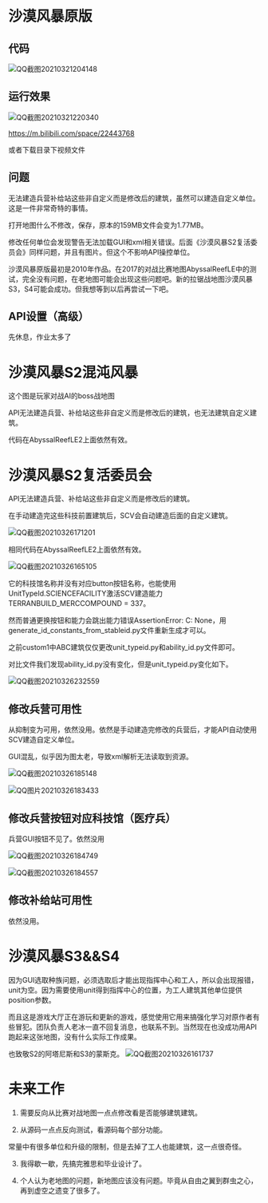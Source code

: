 # 沙漠风暴原版

## 代码

![QQ截图20210321204148](QQ截图20210321204148.png)

## 运行效果

![QQ截图20210321220340](QQ截图20210321220340.png)

https://m.bilibili.com/space/22443768



或者下载目录下视频文件
## 问题
无法建造兵营补给站这些非自定义而是修改后的建筑，虽然可以建造自定义单位。这是一件非常奇特的事情。



打开地图什么不修改，保存，原本的159MB文件会变为1.77MB。



修改任何单位会发现警告无法加载GUI和xml相关错误。后面《沙漠风暴S2复活委员会》同样问题，并且有图片。但这个不影响API操控单位。



沙漠风暴原版最初是2010年作品。在2017的对战比赛地图AbyssalReefLE中的测试，完全没有问题，在老地图可能会出现这些问题吧。新的拉锯战地图沙漠风暴S3，S4可能会成功。但我想等到以后再尝试一下吧。

## API设置（高级）
先休息，作业太多了

# 沙漠风暴S2混沌风暴
这个图是玩家对战AI的boss战地图



API无法建造兵营、补给站这些非自定义而是修改后的建筑，也无法建筑自定义建筑。



代码在AbyssalReefLE2上面依然有效。

# 沙漠风暴S2复活委员会
API无法建造兵营、补给站这些非自定义而是修改后的建筑。



在手动建造完这些科技前置建筑后，SCV会自动建造后面的自定义建筑。

![QQ截图20210326171201](QQ截图20210326171201.png)

相同代码在AbyssalReefLE2上面依然有效。

![QQ截图20210326165105](QQ截图20210326165105.png)

它的科技馆名称并没有对应button按钮名称，也能使用UnitTypeId.SCIENCEFACILITY激活SCV建造能力TERRANBUILD_MERCCOMPOUND = 337。



然而普通更换按钮和能力会跳出能力错误AssertionError: C: None，用generate_id_constants_from_stableid.py文件重新生成才可以。



之前custom1中ABC建筑仅仅更改unit_typeid.py和ability_id.py文件即可。



对比文件我们发现ability_id.py没有变化，但是unit_typeid.py变化如下。

![QQ截图20210326232559](QQ截图20210326232559.png)

## 修改兵营可用性

从抑制变为可用，依然没用。依然是手动建造完修改的兵营后，才能API自动使用SCV建造自定义单位。

GUI混乱，似乎因为图太老，导致xml解析无法读取到资源。

![QQ截图20210326185148](QQ截图20210326185148.png)

![QQ图片20210326183433](QQ图片20210326183433.png)

## 修改兵营按钮对应科技馆（医疗兵）

兵营GUI按钮不见了。依然没用

![QQ截图20210326184749](QQ截图20210326184749.png)

![QQ截图20210326184557](QQ截图20210326184557.png)

## 修改补给站可用性

依然没用。

# 沙漠风暴S3&&S4

因为GUI选取种族问题，必须选取后才能出现指挥中心和工人，所以会出现报错，unit为空。因为需要使用unit得到指挥中心的位置，为工人建筑其他单位提供position参数。



而且这是游戏大厅正在游玩和更新的游戏，感觉使用它用来搞强化学习对原作者有些冒犯。团队负责人老冰一直不回复消息，也联系不到。当然现在也没成功用API跑起来这张地图，没有什么实际工作成果。



也致敬S2的阿塔尼斯和S3的蒙斯克。
![QQ截图20210326161737](QQ截图20210326161737.png)

# 未来工作
1. 需要反向从比赛对战地图一点点修改看是否能够建筑建筑。

   

2. 从源码一点点反向测试，看源码每个部分功能。

  

  常量中有很多单位和升级的限制，但是去掉了工人也能建筑，这一点很奇怪。

  

3. 我得歇一歇，先搞完雅思和毕业设计了。

   

4. 个人认为老地图的问题，新地图应该没有问题。毕竟从自由之翼到群虫之心，再到虚空之遗变了很多了。